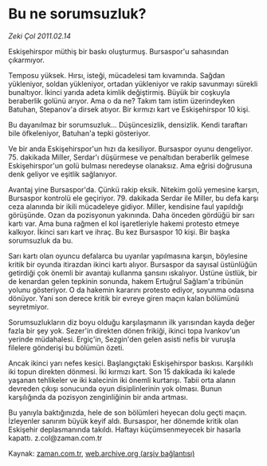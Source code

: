 # Bu ne sorumsuzluk?

*Zeki Çol 2011.02.14*

<td class="columnist-detail">
<p>Eskişehirspor müthiş bir baskı oluşturmuş. Bursaspor'u sahasından çıkarmıyor.</p>
<p>
<div id="haberMetinDiv">
<p>Temposu yüksek. Hırsı, isteği, mücadelesi tam kıvamında. Sağdan yükleniyor, soldan yükleniyor, ortadan yükleniyor ve rakip savunmayı sürekli bunaltıyor. İkinci yarıda adeta kimlik değiştirmiş. Büyük bir coşkuyla beraberlik golünü arıyor. Ama o da ne? Takım tam istim üzerindeyken Batuhan, Stepanov'a dirsek atıyor. Bir kırmızı kart ve Eskişehirspor 10 kişi.
<p>Bu dayanılmaz bir sorumsuzluk... Düşüncesizlik, densizlik. Kendi taraftarı bile öfkeleniyor, Batuhan'a tepki gösteriyor.
<p>Ve bir anda Eskişehirspor'un hızı da kesiliyor. Bursaspor oyunu dengeliyor. 75. dakikada Miller, Serdar'ı düşürmese ve penaltıdan beraberlik gelmese Eskişehirspor'un golü bulması neredeyse olanaksız. Ama eğrisi doğrusuna denk geliyor ve eşitlik sağlanıyor. 
<p>Avantaj yine Bursaspor'da. Çünkü rakip eksik. Nitekim golü yemesine karşın, Bursaspor kontrolü ele geçiriyor. 79. dakikada Serdar ile Miller, bu defa karşı ceza alanında bir ikili mücadeleye gidiyor. Miller, kendisine faul yapıldığı görüşünde. Ozan da pozisyonun yakınında. Daha önceden gördüğü bir sarı kartı var. Ama buna rağmen el kol işaretleriyle hakemi protesto etmeye kalkıyor. İkinci sarı kart ve ihraç. Bu kez Bursaspor 10 kişi. Bir başka sorumsuzluk da bu.
<p>Sarı kartı olan oyuncu defalarca bu uyarılar yapılmasına karşın, böylesine kritik bir oyunda itirazdan ikinci kartı alıyor. Bursaspor da sayısal üstünlüğün getirdiği çok önemli bir avantajı kullanma şansını ıskalıyor. Üstüne üstlük, bir de kenardan gelen tepkinin sonunda, hakem Ertuğrul Sağlam'a tribünün yolunu gösteriyor. O da hakemin kararını protesto ediyor, soyunma odasına dönüyor. Yani son derece kritik bir evreye giren maçın kalan bölümünü seyretmiyor.
<p>Sorumsuzlukların diz boyu olduğu karşılaşmanın ilk yarısından kayda değer fazla bir şey yok. Sezer'in direkten dönen frikiği, ikinci topa Ivankov'un yerinde müdahalesi. Ergiç'in, Sezgin'den gelen asisti nefis bir vuruşla filelere gönderişi bu bölümün özeti.
<p>Ancak ikinci yarı nefes kesici. Başlangıçtaki Eskişehirspor baskısı. Karşılıklı iki topun direkten dönmesi. İki kırmızı kart. Son 15 dakikada iki kalede yaşanan tehlikeler ve iki kalecinin iki önemli kurtarışı. Tabii orta alanın devreden çıkışı sonucunda oyun disiplinlerinin yok olması. Bunun karşılığında da pozisyon zenginliğinin bir anda artması.
<p>Bu yanıyla baktığınızda, hele de son bölümleri heyecan dolu geçti maçın. İzleyenler sanırım büyük keyif aldı. Bursaspor, her dönemde kritik olan Eskişehir deplasmanında takıldı. Haftayı küçümsenmeyecek bir hasarla kapattı. z.col@za­man.com.tr</p></p></p></p></p></p></p></p></div>
</p>
<a href="http://web.archive.org/web/20110219031736/mailto:/">
</a></td>

Kaynak: [zaman.com.tr](http://zaman.com.tr/yazar.do?yazino=1093213), [web.archive.org (arşiv bağlantısı)](http://web.archive.org/web/20110219031736/http://www.zaman.com.tr:80/yazar.do?yazino=1093213)
